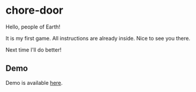 # chore-door

Hello, people of Earth! 

It is my first game. All instructions are already inside. Nice to see you there.

Next time I'll do better!

## Demo 

Demo is available [here](https://lovelaught.github.io/chore-door/).